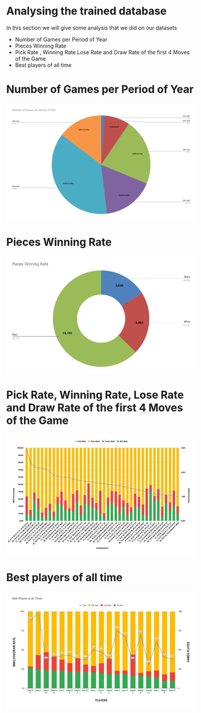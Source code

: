#  Analysing the trained database





In this section we will give some analysis that we did on our datasets

  - Number of Games per Period of Year
  - Pieces Winning Rate
  - Pick Rate , Winning Rate Lose Rate and Draw Rate of the first 4 Moves of the Game
  - Best players of all time

# Number of Games per Period of Year

![Main Screen](charts/wa.png)


# Pieces Winning Rate
![Main Screen](charts/watata.png)



# Pick Rate, Winning Rate, Lose Rate and Draw Rate of the first 4 Moves of the Game


![Main Screen](charts/chart.png)


# Best players of all time


![Main Screen](charts/bestplayerss.png)

  

